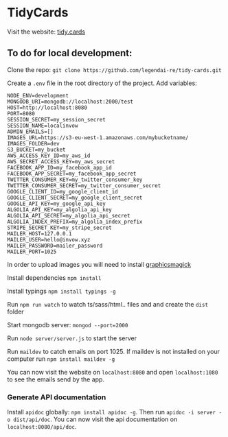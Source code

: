 # TidyCards

Visit the website: [tidy.cards](http://www.tidy.cards)

## To do for local development:

Clone the repo: `git clone https://github.com/legendai-re/tidy-cards.git`

Create a `.env` file in the root directory of the project. Add
variables:

```
NODE_ENV=development
MONGODB_URI=mongodb://localhost:2000/test
HOST=http://localhost:8080
PORT=8080
SESSION_SECRET=my_session_secret
SESSION_NAME=localinvow
ADMIN_EMAILS=[]
IMAGES_URL=https://s3-eu-west-1.amazonaws.com/mybucketname/
IMAGES_FOLDER=dev
S3_BUCKET=my_bucket
AWS_ACCESS_KEY_ID=my_aws_id
AWS_SECRET_ACCESS_KEY=my_aws_secret
FACEBOOK_APP_ID=my_facebook_app_id
FACEBOOK_APP_SECRET=my_facebook_app_secret
TWITTER_CONSUMER_KEY=my_twitter_consumer_key
TWITTER_CONSUMER_SECRET=my_twitter_consumer_secret
GOOGLE_CLIENT_ID=my_google_client_id
GOOGLE_CLIENT_SECRET=my_google_client_secret
GOOGLE_API_KEY=my_google_api_key
ALGOLIA_API_KEY=my_algolia_api_key
ALGOLIA_API_SECRET=my_algolia_api_secret
ALGOLIA_INDEX_PREFIX=my_algolia_index_prefix
STRIPE_SECRET_KEY=my_stripe_secret
MAILER_HOST=127.0.0.1
MAILER_USER=hello@invow.xyz
MAILER_PASSWORD=mailer_password
MAILER_PORT=1025
```

In order to upload images you will need to install [graphicsmagick](http://www.graphicsmagick.org/)

Install dependencies `npm install`

Install typings `npm install typings -g`

Run `npm run watch` to watch ts/sass/html.. files and and create the `dist` folder

Start mongodb server: `mongod --port=2000`

Run `node server/server.js` to start the server

Run `maildev` to catch emails on port 1025. If maildev is not installed on your computer run `npm install maildev -g`

You can now visit the website on `localhost:8080` and open `localhost:1080` to see the emails send by the app.

### Generate API documentation

Install `apidoc` globally: `npm install apidoc -g`. Then run `apidoc -i server -o dist/api/doc`. You can now visit the api documentation on `localhost:8080/api/doc`.
